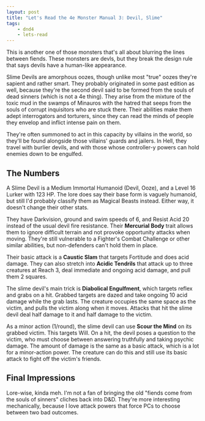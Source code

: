```yaml
---
layout: post
title: "Let's Read the 4e Monster Manual 3: Devil, Slime"
tags:
    - dnd4
    - lets-read
---
```


This is another one of those monsters that's all about blurring the lines
between fiends. These monsters are devls, but they break the design rule that
says devils have a human-like appearance.

Slime Devils are amorphous oozes, though unlike most "true" oozes they're
sapient and rather smart. They probably originated in some past edition as well,
because they're the second devil said to be formed from the souls of dead
sinners (which is not a 4e thing). They arise from the mixture of the toxic mud
in the swamps of Minauros with the hatred that seeps from the souls of corrupt
inquisitors who are stuck there. Their abilities make them adept interrogators
and torturers, since they can read the minds of people they envelop and inflict
intense pain on them.

They're often summoned to act in this capacity by villains in the world, so
they'll be found alongside those villains' guards and jailers. In Hell, they
travel with burlier devils, and with those whose controller-y powers can hold
enemies down to be engulfed.

## The Numbers

A Slime Devil is a Medium Immortal Humanoid (Devil, Ooze), and a Level 16 Lurker
with 123 HP. The lore does say their base form is vaguely humanoid, but still
I'd probably classify them as Magical Beasts instead. Either way, it doesn't
change their other stats.

They have Darkvision, ground and swim speeds of 6, and Resist Acid 20 instead of
the usual devil fire resistance. Their **Mercurial Body** trait allows them to
ignore difficult terrain and not provoke opportunity attacks when
moving. They're still vulnerable to a Fighter's Combat Challenge or other
similar abilities, but non-defenders can't hold them in place.

Their basic attack is a **Caustic Slam** that targets Fortitude and does acid
damage. They can also stretch into **Acidic Tendrils** that attack up to three
creatures at Reach 3, deal immediate and ongoing acid damage, and pull them 2
squares.

The slime devil's main trick is **Diabolical Engulfment**, which targets reflex
and grabs on a hit. Grabbed targets are dazed and take ongoing 10 acid damage
while the grab lasts. The creature occupies the same space as the victim, and
pulls the victim along when it moves. Attacks that hit the slime devil deal half
damage to it and half damage to the victim.

As a minor action (1/round), the slime devil can use **Scour the Mind** on its
grabbed victim. This targets Will. On a hit, the devil poses a question to the
victim, who must choose between answering truthfully and taking psychic
damage. The amount of damage is the same as a basic attack, which is a lot for a
minor-action power. The creature can do this and still use its basic attack to
fight off the victim's friends.

## Final Impressions

Lore-wise, kinda meh. I'm not a fan of bringing the old "fiends come from the
souls of sinners" cliches back into D&D. They're more interesting mechanically,
because I love attack powers that force PCs to choose between two bad outcomes.
